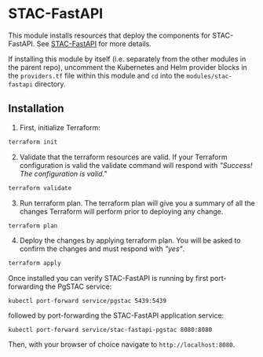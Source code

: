 # STAC-FastAPI

This module installs resources that deploy the components for STAC-FastAPI. See [STAC-FastAPI](https://stac-utils.github.io/stac-fastapi/) for more details.

If installing this module by itself (i.e. separately from the other modules in the parent repo), uncomment the Kubernetes and Helm provider blocks in the `providers.tf` file within this module and `cd` into the `modules/stac-fastapi` directory.

## Installation

1. First, initialize Terraform:

```bash
terraform init
```

2. Validate that the terraform resources are valid. If your Terraform configuration is valid the validate command will respond with _"Success! The configuration is valid."_

```bash
terraform validate
```

3. Run terraform plan. The terraform plan will give you a summary of all the changes Terraform will perform prior to deploying any change.

```bash
terraform plan
```

4. Deploy the changes by applying terraform plan. You will be asked to confirm the changes and must respond with _"yes"_.

```bash
terraform apply
```

Once installed you can verify STAC-FastAPI is running by first port-forwarding the PgSTAC service:

`kubectl port-forward service/pgstac 5439:5439`

followed by port-forwarding the STAC-FastAPI application service:

`kubectl port-forward service/stac-fastapi-pgstac 8080:8080`


Then, with your browser of choice navigate to `http://localhost:8080`.